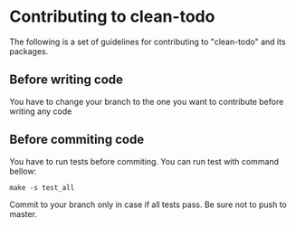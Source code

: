 # Contributing to clean-todo

The following is a set of guidelines for contributing to "clean-todo" and its packages.

## Before writing code

You have to change your branch to the one you want to contribute before writing any code

## Before commiting code

You have to run tests before commiting. You can run test with command bellow: 
```
make -s test_all
```
 Commit to your branch only in case if all tests pass. Be sure not to push to master.
